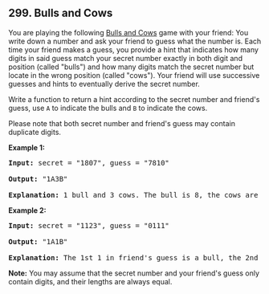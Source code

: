 ## 299. Bulls and Cows

You are playing the following [Bulls and Cows](https://en.wikipedia.org/wiki/Bulls_and_Cows) game with your friend: You write down a number and ask your friend to guess what the number is. Each time your friend makes a guess, you provide a hint that indicates how many digits in said guess match your secret number exactly in both digit and position (called "bulls") and how many digits match the secret number but locate in the wrong position (called "cows"). Your friend will use successive guesses and hints to eventually derive the secret number.

Write a function to return a hint according to the secret number and friend's guess, use `A` to indicate the bulls and `B` to indicate the cows. 

Please note that both secret number and friend's guess may contain duplicate digits.

**Example 1:**
<pre>
<b>Input:</b> secret = "1807", guess = "7810"

<b>Output:</b> "1A3B"

<b>Explanation:</b> 1 bull and 3 cows. The bull is 8, the cows are 0, 1 and 7.
</pre>

**Example 2:**
<pre>
<b>Input:</b> secret = "1123", guess = "0111"

<b>Output:</b> "1A1B"

<b>Explanation:</b> The 1st 1 in friend's guess is a bull, the 2nd or 3rd 1 is a cow.
</pre>

**Note:** You may assume that the secret number and your friend's guess only contain digits, and their lengths are always equal.
